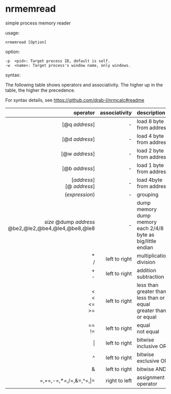 # nrmemread
simple process memory reader

usage:

    nrmemread [Option]

option:

    -p  <pid>: Target process ID, default is self.
    -w  <name>: Target process's window name, only windows.

syntax:

The following table shows operators and associativity.
The higher up in the table, the higher the precedence.

For syntax details, see https://github.com/drab-l/nrmcalc#readme

|operator|associativity|description|
|-------:|------------:|:----------|
|[@q <i>address</i>]|-|load 8 byte from address|
|[@d <i>address</i>]|-|load 4 byte from address|
|[@w <i>address</i>]|-|load 2 byte from address|
|[@b <i>address</i>]|-|load 1 byte from address|
|[<i>address</i>]<br>[@ <i>address</i>]|-|load 4byte from address|
|(<i>expression</i>)|-|grouping|
|<i>size</i> @dump <i>address</i><br>@be2,@le2,@be4,@le4,@be8,@le8|-|dump memory<br>dump memory each 2/4/8 byte as big/little endian|
|*<br>/|left to right|multiplication<br>division|
|+<br>-|left to right|addition<br>subtraction|
|<<br><<br><=<br>>=|left to right|less than<br>greater than<br>less than or equal<br>greater than or equal|
|==<br>!=|left to right|equal<br>not equal|
|\||left to right|bitwise inclusive OR|
|^|left to right|bitwise exclusive OR|
|&|left to right|bitwise AND|
|=,+=,-=,*=,/=,&=,^=,\|=|right to left|assignment operator|

